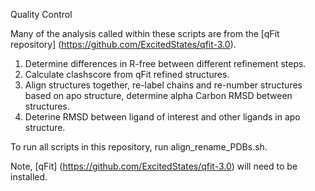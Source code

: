 Quality Control

Many of the analysis called within these scripts are from the [qFit repository] (https://github.com/ExcitedStates/qfit-3.0).

1) Determine differences in R-free between different refinement steps.
2) Calculate clashscore from qFit refined structures.
3) Align structures together, re-label chains and re-number structures based on apo structure, determine alpha Carbon RMSD between structures.
6) Deterine RMSD between ligand of interest and other ligands in apo structure.

To run all scripts in this repository, run align_rename_PDBs.sh.

Note, [qFit] (https://github.com/ExcitedStates/qfit-3.0) will need to be installed.
